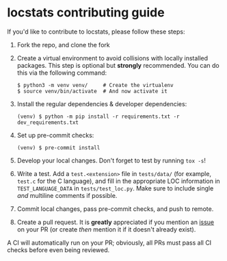 # locstats contributing guide

If you'd like to contribute to locstats, please follow these steps:

1. Fork the repo, and clone the fork
2. Create a virtual environment to avoid collisions with locally installed packages.
   This step is optional but **strongly** recommended. You can do this via the following
   command:

   ```text
   $ python3 -m venv venv/     # Create the virtualenv
   $ source venv/bin/activate  # And now activate it
   ```
3. Install the regular dependencies & developer dependencies:

   ```text
   (venv) $ python -m pip install -r requirements.txt -r dev_requirements.txt
   ```
4. Set up pre-commit checks:

   ```text
   (venv) $ pre-commit install
   ```
5. Develop your local changes. Don't forget to test by running `tox -s`!
6. Write a test. Add a `test.<extension>` file in `tests/data/` (for example, `test.c`
   for the C language), and fill in the appropriate LOC information in
   `TEST_LANGUAGE_DATA` in `tests/test_loc.py`. Make sure to include single _and_
   multiline comments if possible.
7. Commit local changes, pass pre-commit checks, and push to remote.
8. Create a pull request. It is **greatly** appreciated if you mention an
   [issue](https://github.com/kokkonisd/locstats/issues) on your PR (or create _then_
   mention it if it doesn't already exist).

A CI will automatically run on your PR; obviously, all PRs must pass all CI checks
before even being reviewed.
